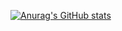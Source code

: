 [![Anurag's GitHub stats](https://github-readme-stats.vercel.app/api?username=HadiAghandeh&show_icons=true&theme=dark)](https://github.com/HadiAghandeh/github-readme-stats)
